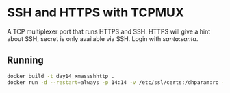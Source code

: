 # SSH and HTTPS with TCPMUX

A TCP multiplexer port that runs HTTPS and SSH. HTTPS will give a hint about SSH, secret is only available via SSH. Login with *santa*:*santa*.

## Running

```bash
docker build -t day14_xmassshhttp .
docker run -d --restart=always -p 14:14 -v /etc/ssl/certs:/dhparam:ro -v /etc/letsencrypt/archive/xmas.rip:/certs:ro --name=day14 day14_xmassshhttp
```